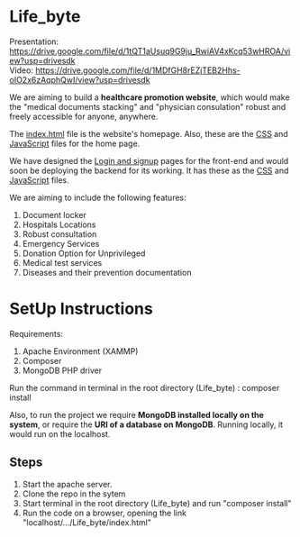 # Life_byte

Presentation: https://drive.google.com/file/d/1tQT1aUsuq9G9ju_RwiAV4xKcq53wHROA/view?usp=drivesdk <br/>
Video: https://drive.google.com/file/d/1MDfGH8rEZjTEB2Hhs-oIO2x6zAqphQwI/view?usp=drivesdk 

We are aiming to build a <b>healthcare promotion website</b>, which would make the "medical documents stacking" and "physician consulation" robust and freely accessible for anyone, anywhere. 

The <a href="index.html">index.html</a> file is the website's homepage. Also, these are the <a href="style.css">CSS</a> and <a href="script.js">JavaScript</a> files for the home page.

We have designed the <a href="loginindex.html">Login and signup</a> pages for the front-end and would soon be deploying the backend for its working. It has these as the <a href="loginstyle.css">CSS</a> and <a href="loginscript.js">JavaScript</a> files. 


We are aiming to include the following features:

1. Document locker
2. Hospitals Locations
3. Robust consultation
4. Emergency Services
5. Donation Option for Unprivileged
6. Medical test services
7. Diseases and their prevention documentation


<h1>SetUp Instructions</h1>

Requirements:

1. Apache Environment (XAMMP)
2. Composer
3. MongoDB PHP driver


Run the command in terminal in the root directory (Life_byte) : 
    composer install

Also, to run the project we require <b>MongoDB installed locally on the system</b>, or require the <b>URI of a database on MongoDB</b>.
Running locally, it would run on the localhost.



<h2>Steps</h2>

1. Start the apache server.
2. Clone the repo in the sytem 
3. Start terminal in the root directory (Life_byte) and run "composer install"
4. Run the code on a browser, opening the link "localhost/.../Life_byte/index.html"

